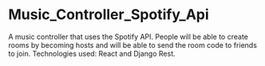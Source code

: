 # Music_Controller_Spotify_Api
A music controller that uses the Spotify API. People will be able to create rooms by becoming hosts and will be able to send the room code to friends to join. Technologies used: React and Django Rest.
